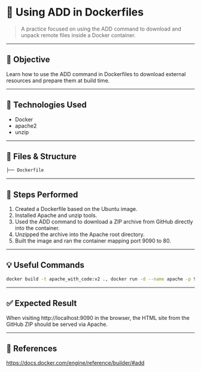 # 🧪 Using ADD in Dockerfiles

> A practice focused on using the ADD command to download and unpack remote files inside a Docker container.

---

## 🎯 Objective

Learn how to use the ADD command in Dockerfiles to download external resources and prepare them at build time.

---

## 🧰 Technologies Used

- Docker
- apache2
- unzip

---

## 📂 Files & Structure

```bash
├── Dockerfile
```

---

## 📝 Steps Performed

1. Created a Dockerfile based on the Ubuntu image. 
2. Installed Apache and unzip tools.
3. Used the ADD command to download a ZIP archive from GitHub directly into the container.
4. Unzipped the archive into the Apache root directory.
5. Built the image and ran the container mapping port 9090 to 80.

---

## 💡 Useful Commands

```bash
docker build -t apache_with_code:v2 ., docker run -d --name apache -p 9090:80 apache_with_code:v2, docker stop apache, docker start apache
```

---

## ✅ Expected Result

When visiting http://localhost:9090 in the browser, the HTML site from the GitHub ZIP should be served via Apache.

---

## 🔗 References

https://docs.docker.com/engine/reference/builder/#add
